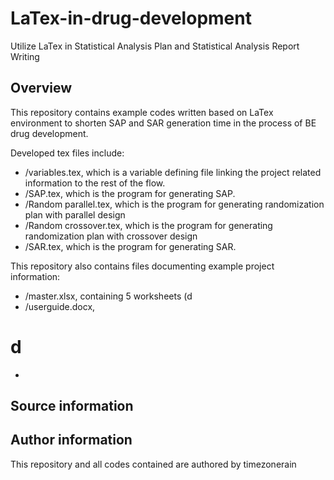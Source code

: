 # LaTex-in-drug-development
Utilize LaTex in Statistical Analysis Plan and Statistical Analysis Report Writing

## Overview
This repository contains example codes written based on LaTex environment to shorten SAP and SAR generation time in the process of BE drug development. 

Developed tex files include:
- /variables.tex, which is a variable defining file linking the project related information to the rest of the flow.
- /SAP.tex, which is the program for generating SAP.
- /Random parallel.tex, which is the program for generating randomization plan with parallel design
- /Random crossover.tex, which is the program for generating randomization plan with crossover design
- /SAR.tex, which is the program for generating SAR.

This repository also contains files documenting example project information:
- /master.xlsx, containing 5 worksheets (d 
- /userguide.docx, 

# d
-

## Source information

## Author information
This repository and all codes contained are authored by timezonerain

